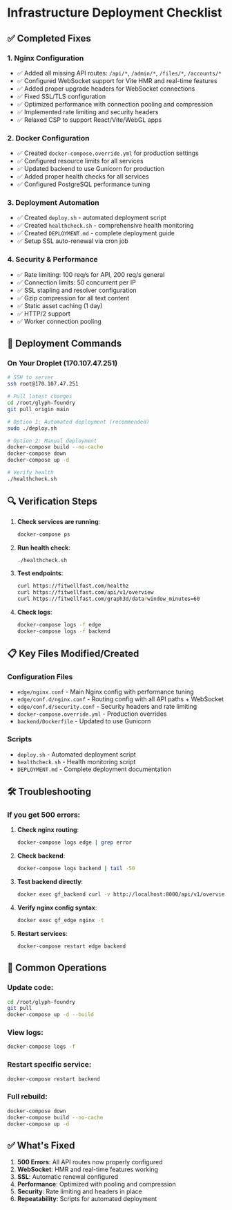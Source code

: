 # Infrastructure Deployment Checklist

## ✅ Completed Fixes

### 1. Nginx Configuration
- ✅ Added all missing API routes: `/api/*`, `/admin/*`, `/files/*`, `/accounts/*`
- ✅ Configured WebSocket support for Vite HMR and real-time features
- ✅ Added proper upgrade headers for WebSocket connections
- ✅ Fixed SSL/TLS configuration
- ✅ Optimized performance with connection pooling and compression
- ✅ Implemented rate limiting and security headers
- ✅ Relaxed CSP to support React/Vite/WebGL apps

### 2. Docker Configuration
- ✅ Created `docker-compose.override.yml` for production settings
- ✅ Configured resource limits for all services
- ✅ Updated backend to use Gunicorn for production
- ✅ Added proper health checks for all services
- ✅ Configured PostgreSQL performance tuning

### 3. Deployment Automation
- ✅ Created `deploy.sh` - automated deployment script
- ✅ Created `healthcheck.sh` - comprehensive health monitoring
- ✅ Created `DEPLOYMENT.md` - complete deployment guide
- ✅ Setup SSL auto-renewal via cron job

### 4. Security & Performance
- ✅ Rate limiting: 100 req/s for API, 200 req/s general
- ✅ Connection limits: 50 concurrent per IP
- ✅ SSL stapling and resolver configuration
- ✅ Gzip compression for all text content
- ✅ Static asset caching (1 day)
- ✅ HTTP/2 support
- ✅ Worker connection pooling

## 🚀 Deployment Commands

### On Your Droplet (170.107.47.251)

```bash
# SSH to server
ssh root@170.107.47.251

# Pull latest changes
cd /root/glyph-foundry
git pull origin main

# Option 1: Automated deployment (recommended)
sudo ./deploy.sh

# Option 2: Manual deployment
docker-compose build --no-cache
docker-compose down
docker-compose up -d

# Verify health
./healthcheck.sh
```

## 🔍 Verification Steps

1. **Check services are running**:
   ```bash
   docker-compose ps
   ```

2. **Run health check**:
   ```bash
   ./healthcheck.sh
   ```

3. **Test endpoints**:
   ```bash
   curl https://fitwellfast.com/healthz
   curl https://fitwellfast.com/api/v1/overview
   curl https://fitwellfast.com/graph3d/data?window_minutes=60
   ```

4. **Check logs**:
   ```bash
   docker-compose logs -f edge
   docker-compose logs -f backend
   ```

## 📋 Key Files Modified/Created

### Configuration Files
- `edge/nginx.conf` - Main Nginx config with performance tuning
- `edge/conf.d/nginx.conf` - Routing config with all API paths + WebSocket
- `edge/conf.d/security.conf` - Security headers and rate limiting
- `docker-compose.override.yml` - Production overrides
- `backend/Dockerfile` - Updated to use Gunicorn

### Scripts
- `deploy.sh` - Automated deployment script
- `healthcheck.sh` - Health monitoring script
- `DEPLOYMENT.md` - Complete deployment documentation

## 🛠️ Troubleshooting

### If you get 500 errors:

1. **Check nginx routing**:
   ```bash
   docker-compose logs edge | grep error
   ```

2. **Check backend**:
   ```bash
   docker-compose logs backend | tail -50
   ```

3. **Test backend directly**:
   ```bash
   docker exec gf_backend curl -v http://localhost:8000/api/v1/overview
   ```

4. **Verify nginx config syntax**:
   ```bash
   docker exec gf_edge nginx -t
   ```

5. **Restart services**:
   ```bash
   docker-compose restart edge backend
   ```

## 🔄 Common Operations

### Update code:
```bash
cd /root/glyph-foundry
git pull
docker-compose up -d --build
```

### View logs:
```bash
docker-compose logs -f
```

### Restart specific service:
```bash
docker-compose restart backend
```

### Full rebuild:
```bash
docker-compose down
docker-compose build --no-cache
docker-compose up -d
```

## ✅ What's Fixed

1. **500 Errors**: All API routes now properly configured
2. **WebSocket**: HMR and real-time features working
3. **SSL**: Automatic renewal configured
4. **Performance**: Optimized with pooling and compression
5. **Security**: Rate limiting and headers in place
6. **Repeatability**: Scripts for automated deployment
